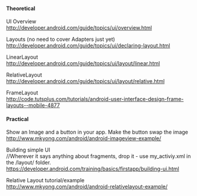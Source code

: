 #### Theoretical
UI Overview  
http://developer.android.com/guide/topics/ui/overview.html

Layouts (no need to cover Adapters just yet)  
http://developer.android.com/guide/topics/ui/declaring-layout.html

LinearLayout  
http://developer.android.com/guide/topics/ui/layout/linear.html

RelativeLayout  
http://developer.android.com/guide/topics/ui/layout/relative.html

FrameLayout  
http://code.tutsplus.com/tutorials/android-user-interface-design-frame-layouts--mobile-4877

#### Practical
Show an Image and a button in your app. Make the button swap the image  
http://www.mkyong.com/android/android-imageview-example/

Building simple UI  
//Wherever it says anything about fragments, drop it - use my_activiy.xml in the /layout/ folder.  
https://developer.android.com/training/basics/firstapp/building-ui.html

Relative Layout tutorial/example  
http://www.mkyong.com/android/android-relativelayout-example/
